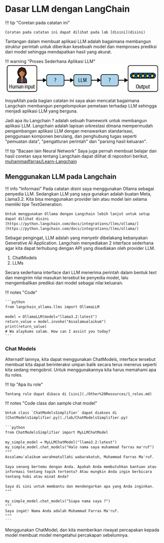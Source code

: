 # Dasar LLM dengan LangChain

!!! tip "Coretan pada catatan ini"

    Coratan pada catatan ini dapat dilihat pada lab [disini](disini)

Tantangan dalam membuat aplikasi LLM adalah bagaimana membangun struktur perintah untuk diberikan kesebuah model dan memproses prediksi dari model sehingga mendapatkan hasil yang akurat.

!!! warning "Proses Sederhana Aplikasi LLM"
    ![alt text](./assets/2.%20Struktursederhana-aplikasi-llm.png)

InsyaAllah pada bagian catatan ini saya akan mencatat bagaimana Langchain membangun pengelompokan pemetaan terhadap LLM sehingga menjadi aplikasi LLM yang berguna.

Jadi apa itu Langchain ? adalah sebuah framework untuk membangun aplikasi LLM. Langchain adalah lapisan orkrestasi dimana mempermudah pengambangan aplikasi LLM dengan menawarkan standarisasi, penggunaan komponen berulang, dan penghubung tugas seperti "pemuatan data", "pengatturan perintah" dan "parsing hasil keluaran".

!!! tip "Bacaan lain Neural Network"
    Saya juga pernah membuat belajar dan hasil coretan saya tentang Langchain dapat dilihat di repositori berikut, [muhammadfarras/Learn-Langchain](https://github.com/muhammadfarras/Learn-LangChain/tree/main)

## Menggunakan LLM pada Langchain

!!! info "Informasi"
    Pada catatan disini saya menggunakan Ollama sebagai penyedia LLM. Sedangkan LLM yang saya gunakan adalah buatan Meta, Llama3.2. Kita bisa menggunakan provider lain atau model lain selama memliki tipe TextGeneration.

    Untuk menggunakan Ollama dengan Langchain lebih lanjut untuk setup dapat dilihat disini [https://python.langchain.com/docs/integrations/llms/ollama/](https://python.langchain.com/docs/integrations/llms/ollama/)

Sebagai pengingat, LLM adalah yang menyetir dibelakang kebanyakan Generative AI Application. Langchain menyediakan 2 interface sederhana agar kita dapat terhubung dengan API yang disediakan oleh provider LLM.

1. ChatModels
2. LLMs

Secara sederhana interface dari LLM menerima perintah dalam bentuk text dan mengirim nilai masukan tersebut ke penyedia model, lalu mengembalikan prediksi dari model sebagai nilai keluaran.

!!! notes "Code"

    ```python
    from langchain_ollama.llms import OllamaLLM

    model = OllamaLLM(model="llama3.2:latest")
    return_value = model.invoke("Assalamualaikum")
    print(return_value)
    # Wa alaykums salam. How can I assist you today?
    ```

### Chat Models

Alternatif lainnya, kita dapat menggunakan ChatModels, interface tersebut membuat kita dapat berinteraksi umpan balik secara terus menerus seperti kita sedang mengobrol. Untuk menggunakannya kita harus memahami apa itu roles.

!!! tip "Apa itu role"

    Tentang role dapat dibaca di [sini](./Other%20Resources/1_roles.md)

!!! notes "Code class dan sample chat model"

    Untuk class `ChatModelsSimplifier` dapat diakses di [ChatModelsSimplifier.py](./lab/ChatModelsSimplifier.py)

    ```python
    from ChatModelsSimplifier import MyLLMChatModel

    my_simple_model = MyLLMChatModel("llama3.2:latest")
    my_simple_model.chat_models("Halo nama saya muhammad farras ma'ruf")
    """
    Assalamu'alaikum warahmatullahi wabarakatuh, Muhammad Farras Ma'ruf.

    Saya senang bertemu dengan Anda. Apakah Anda membutuhkan bantuan atau informasi tentang topik tertentu? Atau mungkin Anda ingin berbicara tentang hobi atau minat Anda?

    Saya di sini untuk membantu dan mendengarkan apa yang Anda inginkan.
    """

    my_simple_model.chat_models("Siapa nama saya ?")
    """
    Saya ingat! Nama Anda adalah Muhammad Farras Ma'ruf.
    """
    ```

Menggunakan ChatModel, dan kita memberikan riwayat percapakan kepada model membuat model mengetahui percakapan sebelumnya.


